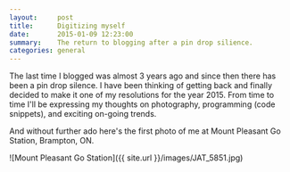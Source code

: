 ```yaml
---
layout:     post
title:      Digitizing myself
date:       2015-01-09 12:23:00
summary:    The return to blogging after a pin drop silience.
categories: general
---
```


The last time I blogged was almost 3 years ago and since then there has been a pin drop silence. I have been thinking of getting back and finally decided to make it one of my resolutions for the year 2015. From time to time I'll be expressing my thoughts on photography, programming (code snippets), and exciting on-going trends.

And without further ado here's the first photo of me at Mount Pleasant Go Station, Brampton, ON.

![Mount Pleasant Go Station]({{ site.url }}/images/JAT_5851.jpg)